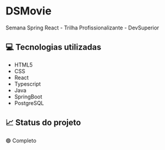 # DSMovie
Semana Spring React - Trilha Profissionalizante - DevSuperior

## 💻 Tecnologias utilizadas
- HTML5
- CSS
- React
- Typescript
- Java
- SpringBoot
- PostgreSQL

## 📈 Status do projeto
🟢 Completo
